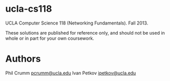 ucla-cs118
==========

UCLA Computer Science 118 (Networking Fundamentals). Fall 2013.

These solutions are published for reference only, and should not be used in whole or in part for your own coursework.

# Authors
Phil Crumm pcrumm@ucla.edu
Ivan Petkov ipetkov@ucla.edu